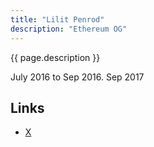 ```yaml
---
title: "Lilit Penrod"
description: "Ethereum OG"
---
```


{{ page.description }}

July 2016 to Sep 2016. Sep 2017

## Links
- [X](https://twitter.com/Cheerio_Buffet)
